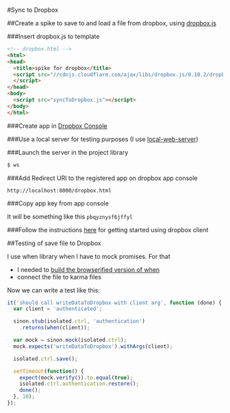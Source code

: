 
#Sync to Dropbox

##Create a spike to save to and load a file from dropbox, using [dropbox.js](https://github.com/dropbox/dropbox-js)

###Insert dropbox.js to template

```html
<!-- dropbox.html -->
<html>
<head>
  <title>spike for dropbox</title>
  <script src="//cdnjs.cloudflare.com/ajax/libs/dropbox.js/0.10.2/dropbox.min.js">
  </script>
</head>
<body>
  <script src="syncToDropbox.js"></script>
</body>
</html>

```

###Create app in [Dropbox Console](https://www.dropbox.com/developers/apps)

###Use a local server for testing purposes (I use [local-web-server](https://www.npmjs.com/package/local-web-server))

###Launch the server in the project library

```bash
$ ws
```

###Add Redirect URI to the registered app on dropbox app console

`http://localhost:8000/dropbox.html`

###Copy app key from app console

It will be something like this `pbqyznysf6jffyl`

###Follow the instructions [here](https://github.com/dropbox/dropbox-js/blob/stable/guides/getting_started.md) for getting started using dropbox client


##Testing of save file to Dropbox

I use when library when I have to mock promises. For that 

- I needed to [build the browserified version of when](https://github.com/cujojs/when/blob/master/docs/installation.md#browser-environments-via-browserify)
- connect the file to karma files

Now we can write a test like this:

```js
it('should call writeDataToDropbox with client arg', function (done) {
  var client = 'authenticated';

  sinon.stub(isolated.ctrl, 'authentication')
    .returns(when(client));

  var mock = sinon.mock(isolated.ctrl);
  mock.expects('writeDataToDropbox').withArgs(client);

  isolated.ctrl.save();

  setTimeout(function() {
    expect(mock.verify()).to.equal(true);
    isolated.ctrl.authentication.restore();
    done();
  }, 10);
});
```
